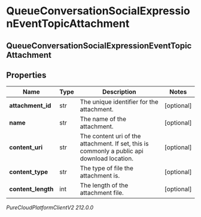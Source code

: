 # QueueConversationSocialExpressionEventTopicAttachment

## QueueConversationSocialExpressionEventTopicAttachment

## Properties

|Name | Type | Description | Notes|
|------------ | ------------- | ------------- | -------------|
| **attachment_id** | str | The unique identifier for the attachment. | [optional] |
| **name** | str | The name of the attachment. | [optional] |
| **content_uri** | str | The content uri of the attachment. If set, this is commonly a public api download location. | [optional] |
| **content_type** | str | The type of file the attachment is. | [optional] |
| **content_length** | int | The length of the attachment file. | [optional] |



_PureCloudPlatformClientV2 212.0.0_
